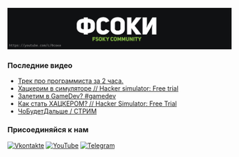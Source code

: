 [![Header](https://github.com/Fsoky/Fsoky/blob/main/assets/header-github.jpg)](https://youtube.com/c/Фсоки)

### Последние видео
<!-- YOUTUBE:START -->
- [Трек про программиста за 2 часа.](https://www.youtube.com/watch?v=H7sPLc2_QNw)
- [Хацкерим в симуляторе // Hacker simulator: Free trial](https://www.youtube.com/watch?v=eESwbSSWVkw)
- [Залетим в GameDev? #gamedev](https://www.youtube.com/watch?v=ylFB8SW5uSI)
- [Как стать ХАЦКЕРОМ? // Hacker Simulator: Free Trial](https://www.youtube.com/watch?v=M9NjiUU6aOU)
- [ЧоБудетДальше / СТРИМ](https://www.youtube.com/watch?v=VCvr82nJzRc)
<!-- YOUTUBE:END -->

### Присоединяйся к нам
[![Vkontakte](https://img.shields.io/badge/Vkontakte-black?style=for-the-badge&logo=VK)](https://vk.com/fsoky)
[![YouTube](https://img.shields.io/badge/YouTube-red?style=for-the-badge&logo=YouTube)](https://youtube.com/c/Фсоки)
[![Telegram](https://img.shields.io/badge/Telegram-blue?style=for-the-badge&logo=Telegram)](https://t.me/fsokycommunity)
